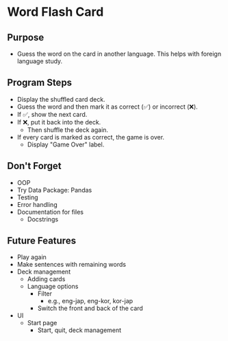 # Word Flash Card
## Purpose
- Guess the word on the card in another language. This helps with foreign language study.
## Program Steps
- Display the shuffled card deck.
- Guess the word and then mark it as correct (✅) or incorrect (❌).
- If ✅, show the next card.
- If ❌, put it back into the deck.
  - Then shuffle the deck again.
- If every card is marked as correct, the game is over.
  - Display "Game Over" label.
## Don't Forget
- OOP
- Try Data Package: Pandas
- Testing
- Error handling
- Documentation for files
  - Docstrings
## Future Features
- Play again
- Make sentences with remaining words
- Deck management
  - Adding cards
  - Language options
    - Filter
      - e.g., eng-jap, eng-kor, kor-jap
    - Switch the front and back of the card
- UI
  - Start page
    - Start, quit, deck management